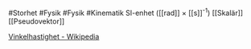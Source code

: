 #Storhet #Fysik #Fysik #Kinematik
SI-enhet ([[rad]] × [[s]]<sup>-1</sup>)
[[Skalär]] [[Pseudovektor]]

[Vinkelhastighet - Wikipedia](https://sv.wikipedia.org/wiki/Vinkelhastighet)